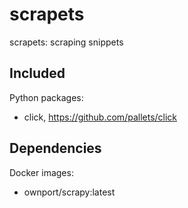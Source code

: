 # scrapets

scrapets: scraping snippets

## Included

Python packages:
- click, https://github.com/pallets/click

## Dependencies

Docker images:
- ownport/scrapy:latest
